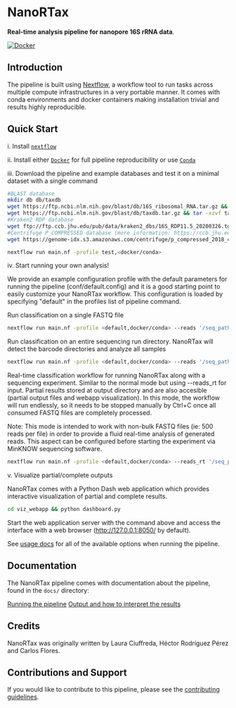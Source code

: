 # NanoRTax

**Real-time analysis pipeline for nanopore 16S rRNA data**.

[![Docker](https://img.shields.io/docker/automated/nfcore/rtnanopipeline.svg)](https://hub.docker.com/r/hecrp/nanortax)

## Introduction

The pipeline is built using [Nextflow](https://www.nextflow.io), a workflow tool to run tasks across multiple compute infrastructures in a very portable manner. It comes with conda environments and docker containers making installation trivial and results highly reproducible.

## Quick Start

i. Install [`nextflow`](https://nf-co.re/usage/installation)

ii. Install either [`Docker`](https://docs.docker.com/engine/installation/) for full pipeline reproducibility or use [`Conda`](https://conda.io/miniconda.html)

iii. Download the pipeline and example databases and test it on a minimal dataset with a single command

```bash
#BLAST database
mkdir db db/taxdb
wget https://ftp.ncbi.nlm.nih.gov/blast/db/16S_ribosomal_RNA.tar.gz && tar -xzvf 16S_ribosomal_RNA.tar.gz -C db
wget https://ftp.ncbi.nlm.nih.gov/blast/db/taxdb.tar.gz && tar -xzvf taxdb.tar.gz -C db/taxdb
#Kraken2 RDP database
wget ftp://ftp.ccb.jhu.edu/pub/data/kraken2_dbs/16S_RDP11.5_20200326.tgz && tar -xzvf 16S_RDP11.5_20200326.tgz -C db
#Centrifuge P_COMPRESSED database (more information: https://ccb.jhu.edu/software/centrifuge/manual.shtml#database-download-and-index-building)
wget https://genome-idx.s3.amazonaws.com/centrifuge/p_compressed_2018_4_15.tar.gz && tar -xzvf p_compressed_2018_4_15.tar.gz -C db
```

```bash
nextflow run main.nf -profile test,<docker/conda>
```

iv. Start running your own analysis!

We provide an example configuration profile with the default parameters for running the pipeline (conf/default.config) and it is a good starting point to easily customize your NanoRTax workflow. This configuration is loaded by specifying "default" in the profiles list of pipeline command. 

Run classification on a single FASTQ file
```bash
nextflow run main.nf -profile <default,docker/conda> --reads '/seq_path/fastq_pass/**/*.fastq'
```
Run classification on an entire sequencing run directory. NanoRTax will detect the barcode directories and analyze all samples
```bash
nextflow run main.nf -profile <default,docker/conda> --reads '/seq_path/fastq_pass/**/*.fastq'
```
Real-time classification workflow for running NanoRTax along with a sequencing experiment. Similar to the normal mode but using --reads_rt for input. Partial results stored at output directory and are also accesible (partial output files and webapp visualization). In this mode, the workflow will run endlessly, so it needs to be stopped manually by Ctrl+C once all consumed FASTQ files are completely processed.

Note: This mode is intended to work with non-bulk FASTQ files (ie: 500 reads per file) in order to provide a fluid real-time analysis of generated reads. This aspect can be configured before starting the experiment via MinKNOW sequencing software.
```bash
nextflow run main.nf -profile <default,docker/conda> --reads_rt '/seq_path/fastq_pass/**/*.fastq'
```

v. Visualize partial/complete outputs

NanoRTax comes with a Python Dash web application which provides interactive visualization of partial and complete results.
```bash
cd viz_webapp && python dashboard.py
```
Start the web application server with the command above and access the interface with a web browser (http://127.0.0.1:8050/ by default).

See [usage docs](docs/usage.md) for all of the available options when running the pipeline.


## Documentation

The NanoRTax pipeline comes with documentation about the pipeline, found in the `docs/` directory:

[Running the pipeline](docs/usage.md)
[Output and how to interpret the results](docs/output.md)

## Credits

NanoRTax was originally written by Laura Ciuffreda, Héctor Rodríguez Pérez and Carlos Flores.

## Contributions and Support

If you would like to contribute to this pipeline, please see the [contributing guidelines](.github/CONTRIBUTING.md).

